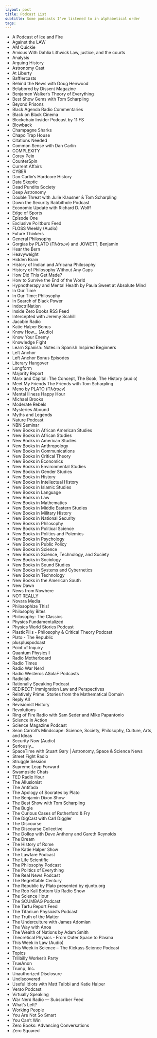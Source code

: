 ```yaml
---
layout: post
title: Podcast List
subtitle: Some podcasts I've listened to in alphabetical order
tags: 
---
```

* A Podcast of Ice and Fire
* Against the LAW
* AM Quickie
* Amicus With Dahlia Lithwick Law, justice, and the courts
* Analysis
* Arguing History
* Astronomy Cast
* At Liberty
* Bafflercasts
* Behind the News with Doug Henwood
* Belabored by Dissent Magazine
* Benjamen Walker’s Theory of Everything
* Best Show Gems with Tom Scharpling
* Beyond Prisons
* Black Agenda Radio Commentaries
* Black on Black Cinema
* Blockchain Insider Podcast by 11:FS
* Blowback
* Champagne Sharks
* Chapo Trap House
* Citations Needed
* Common Sense with Dan Carlin
* COMPLEXITY
* Corey Pein
* CounterSpin
* Current Affairs
* CYBER
* Dan Carlin’s Hardcore History
* Data Skeptic
* Dead Pundits Society
* Deep Astronomy
* Double Threat with Julie Klausner & Tom Scharpling
* Down the Security Rabbithole Podcast
* Economic Update with Richard D. Wolff
* Edge of Sports
* Episode One
* Exclusive Politburo Feed
* FLOSS Weekly (Audio)
* Future Thinkers
* General Philosophy
* Gorgias by PLATO (Πλάτων) and JOWETT, Benjamin
* Hear the Bern
* Heavyweight
* Hidden Brain
* History of Indian and Africana Philosophy
* History of Philosophy Without Any Gaps
* How Did This Get Made?
* How to Survive the End of the World
* Hypnotherapy and Mental Health by Paula Sweet at Absolute Mind
* In Our Time
* In Our Time: Philosophy
* In Search of Black Power
* IndoctriNation
* Inside Zero Books RSS Feed
* Intercepted with Jeremy Scahill
* Jacobin Radio
* Katie Halper Bonus
* Know How… (Audio)
* Know Your Enemy
* Knowledge Fight
* Learn Spanish: Notes in Spanish Inspired Beginners
* Left Anchor
* Left Anchor Bonus Episodes
* Literary Hangover
* Longform
* Majority Report
* Marx and Capital: The Concept, The Book, The History (audio)
* Meet My Friends The Friends with Tom Scharpling
* Meno by PLATO (Πλάτων)
* Mental Illness Happy Hour
* Michael Brooks
* Moderate Rebels
* Mysteries Abound
* Myths and Legends
* Nature Podcast
* NBN Seminar
* New Books in African American Studies
* New Books in African Studies
* New Books in American Studies
* New Books in Anthropology
* New Books in Communications
* New Books in Critical Theory
* New Books in Economics
* New Books in Environmental Studies
* New Books in Gender Studies
* New Books in History
* New Books in Intellectual History
* New Books in Islamic Studies
* New Books in Language
* New Books in Law
* New Books in Mathematics
* New Books in Middle Eastern Studies
* New Books in Military History
* New Books in National Security
* New Books in Philosophy
* New Books in Political Science
* New Books in Politics and Polemics
* New Books in Psychology
* New Books in Public Policy
* New Books in Science
* New Books in Science, Technology, and Society
* New Books in Sociology
* New Books in Sound Studies
* New Books in Systems and Cybernetics
* New Books in Technology
* New Books in the American South
* New Dawn
* News from Nowhere
* NOT REALLY
* Novara Media
* Philosophize This!
* Philosophy Bites
* Philosophy: The Classics
* Physics Fundamentalized
* Physics World Stories Podcast
* PlasticPills - Philosophy & Critical Theory Podcast
* Plato - The Republic
* pluspluspodcast
* Point of Inquiry
* Quantum Physics I
* Radio Motherboard
* Radio Times
* Radio War Nerd
* Radio Westeros ASoIaF Podcasts
* Radiolab
* Rationally Speaking Podcast
* REDIRECT: Immigration Law and Perspectives
* Relatively Prime: Stories from the Mathematical Domain
* Reply All
* Revisionist History
* Revolutions
* Ring of Fire Radio with Sam Seder and Mike Papantonio
* Science in Action
* Science Magazine Podcast
* Sean Carroll’s Mindscape: Science, Society, Philosophy, Culture, Arts, and Ideas
* Security Now (Audio)
* Seriously…
* SpaceTime with Stuart Gary | Astronomy, Space & Science News
* Street Fight Radio
* Struggle Session
* Supreme Leap Forward
* Swampside Chats
* TED Radio Hour
* The Allusionist
* The Antifada
* The Apology of Socrates by Plato
* The Benjamin Dixon Show
* The Best Show with Tom Scharpling
* The Bugle
* The Curious Cases of Rutherford & Fry
* The DigCast with Carl Diggler
* The Discourse
* The Discourse Collective
* The Dollop with Dave Anthony and Gareth Reynolds
* The Dream
* The History of Rome
* The Katie Halper Show
* The Lawfare Podcast
* The Life Scientific
* The Philosophy Podcast
* The Politics of Everything
* The Real News Podcast
* The Regrettable Century
* The Republic by Plato presented by ejunto.org
* The Rob Kall Bottom Up Radio Show
* The Science Hour
* The SCUMBAG Podcast
* The Tarfu Report Feed
* The Titanium Physicists Podcast
* The Truth of the Matter
* The Underculture with James Adomian
* The Way with Anoa
* The Wealth of Nations by Adam Smith
* Theoretical Physics - From Outer Space to Plasma
* This Week in Law (Audio)
* This Week in Science – The Kickass Science Podcast
* Topics
* Trillbilly Worker’s Party
* TrueAnon
* Trump, Inc.
* Unauthorized Disclosure
* Undiscovered
* Useful Idiots with Matt Taibbi and Katie Halper
* Verso Podcast
* Virtually Speaking
* War Nerd Radio — Subscriber Feed
* What’s Left?
* Working People
* You Are Not So Smart
* You Can’t Win
* Zero Books: Advancing Conversations
* Zero Squared
